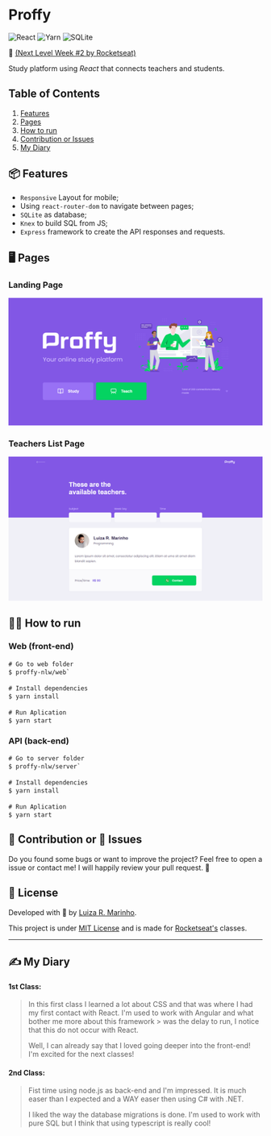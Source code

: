 # Proffy
![React](https://img.shields.io/badge/React-61DAFB.svg?logo=react&logoColor=white)
![Yarn](https://img.shields.io/badge/Yarn-2C8EBB.svg?logo=yarn&logoColor=white)
![SQLite](https://img.shields.io/badge/SQLite-003B57.svg?logo=sqlite)

🚀 [(Next Level Week #2 by Rocketseat)](https://rocketseat.com.br/)

Study platform using *React* that connects teachers and students.

## Table of Contents
1. [Features](#features)
2. [Pages](#pages)
3. [How to run](#run)
4. [Contribution or Issues](#contribution)
5. [My Diary](#my-diary)

## 📦 Features <a name="features"></a>
* `Responsive` Layout for mobile;
* Using `react-router-dom` to navigate between pages;
* `SQLite` as database;
* `Knex` to build SQL from JS;
* `Express` framework to create the API responses and requests.

## 🖥 Pages <a name="pages"></a>
### Landing Page
![alt text](readme-img-1.png)

### Teachers List Page
![alt text](readme-img-2.png)


## 👩‍💻 How to run <a name="run"></a>
### Web (front-end)
``` 
# Go to web folder
$ proffy-nlw/web`

# Install dependencies
$ yarn install

# Run Aplication
$ yarn start
```

### API (back-end)
``` 
# Go to server folder
$ proffy-nlw/server`

# Install dependencies
$ yarn install

# Run Aplication
$ yarn start
```

## 🦾 Contribution or 🐞 Issues <a name="contribution"></a>
Do you found some bugs or want to improve the project? Feel free to open a issue or contact me! I will happily review your pull request. 🥰


## 📃 License
Developed with 💙 by [Luiza R. Marinho](https://github.com/luizous).

This project is under [MIT License](https://github.com/luizous/proffy-nlw/blob/master/LICENSE) and is made for [Rocketseat's](https://rocketseat.com.br/) classes.

---


## ✍️ My Diary <a name="my-diary"></a>
#### 1st Class:
> In this first class I learned a lot about CSS and that was where I had my first contact with React. I'm used to work with Angular and what bother me more about this framework > was the delay to run, I notice that this do not occur with React.
>
> Well, I can already say that I loved going deeper into the front-end! I'm excited for the next classes!

#### 2nd Class:
> Fist time using node.js as back-end and I'm impressed. It is much easer than I expected and a WAY easer then using C# with .NET. 
>
> I liked the way the database migrations is done. I'm used to work with pure SQL but I think that using typescript is really cool!
